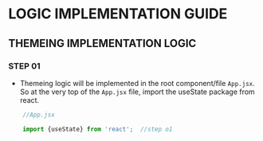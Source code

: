 # LOGIC IMPLEMENTATION GUIDE

## THEMEING IMPLEMENTATION LOGIC

### STEP 01
- Themeing logic will be implemented in the root component/file <code>App.jsx</code>.
So at the very top of the <code>App.jsx</code> file, import the useState package from react.
```js
    //App.jsx

    import {useState} from 'react';  //step o1
```
